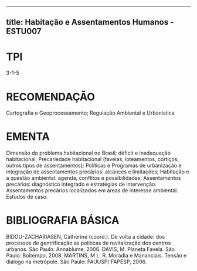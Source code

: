 
---
title: Habitação e Assentamentos Humanos - ESTU007 
---

# TPI

3-1-5

# RECOMENDAÇÃO

Cartografia e Geoprocessamento; Regulação Ambiental e Urbanística

# EMENTA

Dimensão do problema habitacional no Brasil; déficit e inadequação habitacional; Precariedade habitacional (favelas, loteamentos, cortiços, outros tipos de assentamentos); Políticas e Programas de urbanização e integração de assentamentos precários: alcances e limitações; Habitação e a questão ambiental: agenda, conflitos e possibilidades; Assentamentos precários: diagnóstico integrado e estratégias de intervenção. Assentamentos precários localizados em áreas de interesse ambiental. Estudos de caso.

# BIBLIOGRAFIA BÁSICA

BIDOU-ZACHARIASEN, Catherine (coord.). De volta a cidade: dos processos de gentrificação as politicas de revitalização dos centros urbanos. São Paulo: Annablume, 2006.
DAVIS, M. Planeta Favela. São Paulo: Boitempo, 2008.
MARTINS, M L. R. Moradia e Mananciais. Tensão e dialogo na metrópole. São Paulo: FAUUSP/ FAPESP, 2006.
        